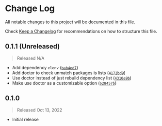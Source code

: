 # Change Log

All notable changes to this project will be documented in this file.

Check [Keep a Changelog](http://keepachangelog.com/) for recommendations on how to structure this file.


## 0.1.1 (Unreleased)
> Released N/A

* Add dependency `elenv` ([`bab4ed7`](../../commit/bab4ed7cf87e75770dbf947fbca6ec4ee375e287))
* Add doctor to check unmatch packages is lists ([`4172bd9`](../../commit/4172bd921846b7fdc98e0e0dab99ae8566a2cb1c))
* Use doctor instead of just rebuild dependency list ([`4310e9b`](../../commit/4310e9bf46f2ecacd405b39efa6e19245006ea96))
* Make use doctor as a customizable option ([`628457b`](../../commit/628457b60940d8512bd8cc71f83de82307754bbf))

## 0.1.0
> Released Oct 13, 2022

* Initial release
